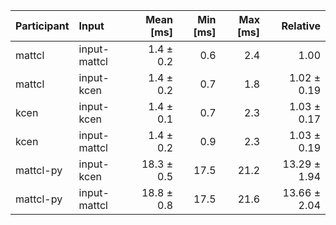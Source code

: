 | Participant | Input | Mean [ms] | Min [ms] | Max [ms] | Relative |
|:---|:---|---:|---:|---:|---:|
| mattcl | input-mattcl | 1.4 ± 0.2 | 0.6 | 2.4 | 1.00 |
| mattcl | input-kcen | 1.4 ± 0.2 | 0.7 | 1.8 | 1.02 ± 0.19 |
| kcen | input-kcen | 1.4 ± 0.1 | 0.7 | 2.3 | 1.03 ± 0.17 |
| kcen | input-mattcl | 1.4 ± 0.2 | 0.9 | 2.3 | 1.03 ± 0.19 |
| mattcl-py | input-kcen | 18.3 ± 0.5 | 17.5 | 21.2 | 13.29 ± 1.94 |
| mattcl-py | input-mattcl | 18.8 ± 0.8 | 17.5 | 21.6 | 13.66 ± 2.04 |

